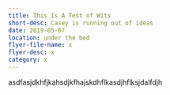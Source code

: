 ```yaml
---
title: This Is A Test of Wits
short-desc: Casey is running out of ideas
date: 2019-05-07
location: under the bed
flyer-file-name: x
flyer-desc: x
category: x
---
```

asdfasjdkhfjkahsdjkfhajskdhflkasdjhflksjdalfdjh
